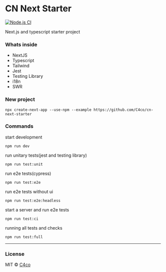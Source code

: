 # CN Next Starter

[![Node.js CI](https://github.com/C4co/cn-next-starter/actions/workflows/node.js.yml/badge.svg)](https://github.com/C4co/cn-next-starter/actions/workflows/node.js.yml)

Next.js and typescript starter project

### Whats inside

- NextJS
- Typescript
- Tailwind
- Jest
- Testing Library
- i18n
- SWR

### New project

```
npx create-next-app --use-npm --example https://github.com/C4co/cn-next-starter
```

### Commands

start development

```
npm run dev
```

run unitary tests(jest and testing library)

```
npm run test:unit
```

run e2e tests(cypress)

```
npm run test:e2e
```

run e2e tests without ui

```
npm run test:e2e:headless
```

start a server and run e2e tests

```
npm run test:ci
```

running all tests and checks

```
npm run test:full
```

---

### License

MIT © [C4co](https://github.com/C4co)
